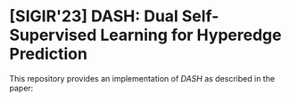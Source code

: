 # [SIGIR'23] DASH: Dual Self-Supervised Learning for Hyperedge Prediction
This repository provides an implementation of *DASH* as described in the paper: 
